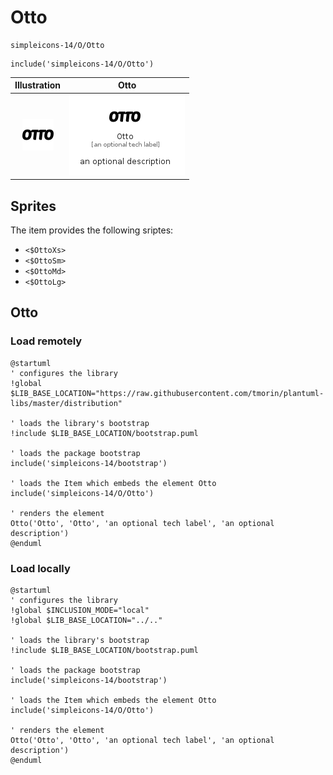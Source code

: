 # Otto


```text
simpleicons-14/O/Otto
```

```text
include('simpleicons-14/O/Otto')
```



| Illustration | Otto |
| :---: | :---: |
| ![illustration for Illustration](../../simpleicons-14/O/Otto.png) | ![illustration for Otto](../../simpleicons-14/O/Otto.Local.png) |



## Sprites
The item provides the following sriptes:

- `<$OttoXs>`
- `<$OttoSm>`
- `<$OttoMd>`
- `<$OttoLg>`





## Otto

### Load remotely
```plantuml
@startuml
' configures the library
!global $LIB_BASE_LOCATION="https://raw.githubusercontent.com/tmorin/plantuml-libs/master/distribution"

' loads the library's bootstrap
!include $LIB_BASE_LOCATION/bootstrap.puml

' loads the package bootstrap
include('simpleicons-14/bootstrap')

' loads the Item which embeds the element Otto
include('simpleicons-14/O/Otto')

' renders the element
Otto('Otto', 'Otto', 'an optional tech label', 'an optional description')
@enduml
```

### Load locally
```plantuml
@startuml
' configures the library
!global $INCLUSION_MODE="local"
!global $LIB_BASE_LOCATION="../.."

' loads the library's bootstrap
!include $LIB_BASE_LOCATION/bootstrap.puml

' loads the package bootstrap
include('simpleicons-14/bootstrap')

' loads the Item which embeds the element Otto
include('simpleicons-14/O/Otto')

' renders the element
Otto('Otto', 'Otto', 'an optional tech label', 'an optional description')
@enduml
```

